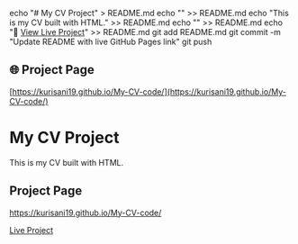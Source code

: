 echo "# My CV Project" > README.md
echo "" >> README.md
echo "This is my CV built with HTML." >> README.md
echo "" >> README.md
echo "🔗 [View Live Project](https://kurisani19.github.io/My-CV-code/)" >> README.md
git add README.md
git commit -m "Update README with live GitHub Pages link"
git push

## 🌐 Project Page
[https://kurisani19.github.io/My-CV-code/](https://kurisani19.github.io/My-CV-code/)

# My CV Project

This is my CV built with HTML.

## Project Page

https://kurisani19.github.io/My-CV-code/

[Live Project](https://kurisani19.github.io/My-CV-code/)

